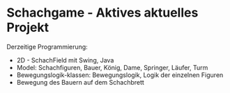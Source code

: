 # Schachgame - Aktives aktuelles Projekt 

Derzeitige Programmierung:
- 2D - SchachField mit Swing, Java 
- Model: Schachfiguren, Bauer, König, Dame, Springer, Läufer, Turm
- Bewegungslogik-klassen: Bewegungslogik, Logik der einzelnen Figuren 
- Bewegung des Bauern auf dem Schachbrett 
